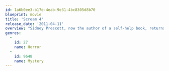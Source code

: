 ```yaml
---
id: 1a6b0ee3-b17e-4eab-9e31-4bc8305d8b70
blueprint: movie
title: 'Scream 4'
release_date: '2011-04-11'
overview: "Sidney Prescott, now the author of a self-help book, returns home to Woodsboro on the last stop of her book tour. There she reconnects with Sheriff Dewey and Gale, who are now married, as well as her cousin Jill and her Aunt Kate. Unfortunately, Sidney's appearance also brings about the return of Ghostface, putting Sidney, Gale, and Dewey, along with Jill, her friends, and the whole town of Woodsboro in danger."
genres:
  -
    id: 27
    name: Horror
  -
    id: 9648
    name: Mystery
---
```

